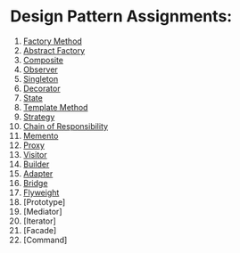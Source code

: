 # Design Pattern Assignments:

01. [Factory Method](src/main/java/factory_method/rpg_map)
02. [Abstract Factory](src/main/java/abstract_factory/ascii_art)
03. [Composite](src/main/java/composite/organization)
04. [Observer](src/main/java/observer/weather_station)
05. [Singleton](src/main/java/singleton/logger)
06. [Decorator](src/main/java/decorator/printer)
07. [State](src/main/java/state/game)
08. [Template Method](src/main/java/template_method/game)
09. [Strategy](src/main/java/strategy/sorting)
10. [Chain of Responsibility](src/main/java/chain_of_responsibility/feedback)
11. [Memento](src/main/java/memento/guistate)
12. [Proxy](src/main/java/proxy/library)
13. [Visitor](src/main/java/visitor/filesystem)
14. [Builder](src/main/java/builder/computer)
15. [Adapter](src/main/java/adapter/new_calendar)
16. [Bridge](src/main/java/bridge/device)
17. [Flyweight](src/main/java/flyweight/rpg_map)
18. [Prototype]
19. [Mediator]
20. [Iterator]
21. [Facade]
22. [Command]
